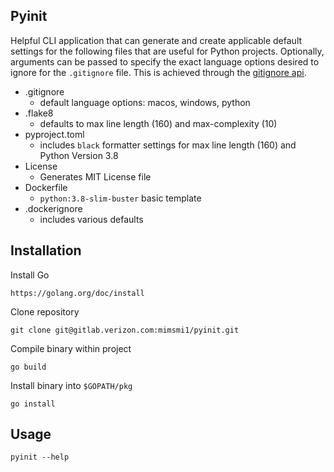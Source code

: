 ## Pyinit
Helpful CLI application that can generate and create applicable default settings for the following files that are useful for Python projects.
Optionally, arguments can be passed to specify the exact language options desired to ignore for the `.gitignore` file. This is achieved 
through the [gitignore api](https://docs.gitignore.io/use/api).
- .gitignore
   - default language options: macos, windows, python
- .flake8
  - defaults to max line length (160) and max-complexity (10)
- pyproject.toml
  - includes `black` formatter settings for max line length (160) and Python Version 3.8
- License
  - Generates MIT License file
- Dockerfile
  - `python:3.8-slim-buster` basic template
- .dockerignore
  - includes various defaults

## Installation
Install Go 
```
https://golang.org/doc/install
```
Clone repository 
```
git clone git@gitlab.verizon.com:mimsmi1/pyinit.git
```
Compile binary within project
```
go build
```
Install binary into `$GOPATH/pkg`
```
go install
```

## Usage
```
pyinit --help
```